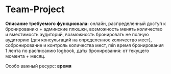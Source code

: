 # Team-Project

<b>Описание требуемого функционала:</b> онлайн, распределенный доступ к бронированию + админские плюшки, возможность менять количество и вместимость аудиторий, возможность бронировать не полную аудиторию (для консультаций на определенное количество мест), собронирование и контроль количества мест, min время бронирования 1 лента по расписанию logbook, даты бронирования: от текущего момента + месяц.

Особо важный ресурс:  <b>время</b>
